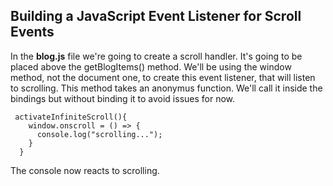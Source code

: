## Building a JavaScript Event Listener for Scroll Events

In the **blog.js** file we're going to create a scroll handler. It's going to be placed above the getBlogItems() method. We'll be using the window method, not the document one, to create this event listener, that will listen to scrolling. This method takes an anonymus function. We'll call it inside the bindings but without binding it to avoid issues for now.

```
 activateInfiniteScroll(){
    window.onscroll = () => {
      console.log("scrolling...");
    }
  }
```

The console now reacts to scrolling.